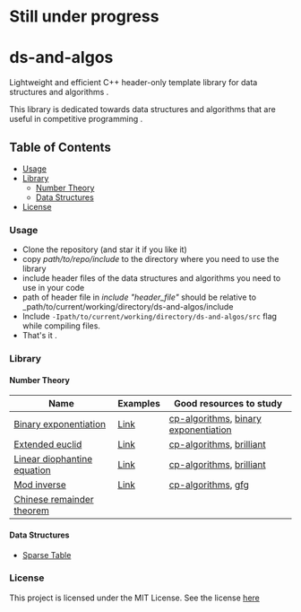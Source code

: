 # Still under progress
# ds-and-algos
Lightweight and efficient C++ header-only template library for data structures and algorithms .

This library is dedicated towards data structures and algorithms that are useful in competitive programming . 

## Table of Contents 
- [Usage](#usage)
- [Library](#library)
  - [Number Theory](#number-theory)
  - [Data Structures](#data-structures)
- [License](#license)

### Usage
- Clone the repository (and star it if you like it)
- copy _path/to/repo/include_ to the directory where you need to use the library 
- include header files of the data structures and algorithms you need to use in your code 
- path of header file in _include "header_file"_ should be relative to _path/to/current/working/directory/ds-and-algos/include
- Include `-Ipath/to/current/working/directory/ds-and-algos/src` flag while compiling files.
- That's it .
### Library

#### Number Theory
| Name | Examples | Good resources to study |
|------|----------| ------------------  |
|[Binary exponentiation](src/number-theory/binary-exponentiation.hpp) | [Link](examples/number-theory/binary-exponentiation) | [cp-algorithms](https://cp-algorithms.com/algebra/binary-exp.html), [binary exponentiation](https://eli.thegreenplace.net/2009/03/21/efficient-integer-exponentiation-algorithms) |
|[Extended euclid](src/number-theory/extended-euclid-gcd.hpp) |[Link](examples/number-theory/extended-euclid-gcd) | [cp-algorithms](https://cp-algorithms.com/algebra/extended-euclid-algorithm.html), [brilliant](https://brilliant.org/wiki/extended-euclidean-algorithm/) |
|[Linear diophantine equation](src/number-theory/linear-diophantine-equation.hpp) | [Link](examples/number-theory/linear-diophantine-equation) | [cp-algorithms](https://cp-algorithms.com/algebra/linear-diophantine-equation.html), [brilliant](https://brilliant.org/wiki/linear-diophantine-equations-one-equation/) |
|[Mod inverse](src/number-theory/mod-inverse.hpp) | [Link](examples/number-theory/mod-inverse) | [cp-algorithms](https://cp-algorithms.com/algebra/module-inverse.html), [gfg](https://www.geeksforgeeks.org/multiplicative-inverse-under-modulo-m/)  |
|[Chinese remainder theorem]() |  |  |

#### Data Structures

- [Sparse Table](src/ds/sparse-table.hpp)

### License
This project is licensed under the MIT License. See the license [here](LICENSE)
